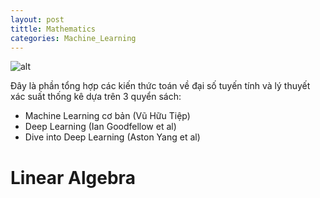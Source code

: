 ```yaml
---
layout: post
tittle: Mathematics
categories: Machine_Learning
---
```


![alt](https://raw.githubusercontent.com/khangdltUIT/khangdltUIT.github.io/master/images/background_prob.png)

Đây là phần tổng hợp các kiến thức toán về đại số tuyến tính và lý thuyết xác suất thống kê dựa trên 3 quyển sách:  
* Machine Learning cơ bản (Vũ Hữu Tiệp)
* Deep Learning (Ian Goodfellow et al)
* Dive into Deep Learning (Aston Yang et al)

# Linear Algebra
